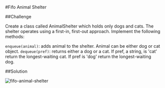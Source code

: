 #Fifo Animal Shelter

##Challenge

Create a class called AnimalShelter which holds only dogs and cats. The shelter operates using a first-in, first-out approach. Implement the following methods:

```enqueue(animal)```: adds animal to the shelter. Animal can be either dog or cat object.
```dequeue(pref)```: returns either a dog or a cat. If pref, a string, is 'cat' return the longest-waiting cat. If pref is 'dog' return the longest-waiting dog.

##Solution

![fifo-animal-shelter](/:assets/fifo-animal-shelter.jpg)
